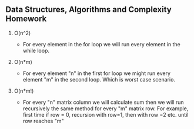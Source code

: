 ## Data Structures, Algorithms and Complexity Homework

1. O(n^2)
    * For every element in the for loop we will run every element in the while loop.

1.  O(n*m)
    * For every element "n" in the first for loop we might run every element "m" in the second loop. Which is worst case scenario.

1.  O(n*m!)
    * For every "n" matrix column we will calculate sum then we will run recursively the same method for every "m" matrix row. For example, first time if row = 0, recursion with row=1, then with row =2 etc. until row reaches "m"